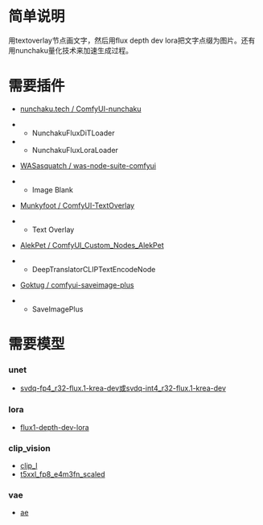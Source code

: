 # 简单说明

用textoverlay节点画文字，然后用flux depth dev lora把文字点缀为图片。还有用nunchaku量化技术来加速生成过程。

# 需要插件

- [nunchaku.tech / ComfyUI-nunchaku](https://github.com/nunchaku-tech/ComfyUI-nunchaku)
- - NunchakuFluxDiTLoader
- - NunchakuFluxLoraLoader

- [WASasquatch / was-node-suite-comfyui](https://github.com/WASasquatch/was-node-suite-comfyui)
- - Image Blank

- [Munkyfoot / ComfyUI-TextOverlay](https://github.com/Munkyfoot/ComfyUI-TextOverlay)
- - Text Overlay

- [AlekPet / ComfyUI_Custom_Nodes_AlekPet](https://github.com/AlekPet/ComfyUI_Custom_Nodes_AlekPet)
- - DeepTranslatorCLIPTextEncodeNode

- [Goktug / comfyui-saveimage-plus](https://github.com/Goktug/comfyui-saveimage-plus)
- - SaveImagePlus

# 需要模型

### unet
- [svdq-fp4_r32-flux.1-krea-dev或svdq-int4_r32-flux.1-krea-dev](https://huggingface.co/nunchaku-tech/nunchaku-flux.1-krea-dev/tree/main)

### lora
- [flux1-depth-dev-lora](https://huggingface.co/black-forest-labs/FLUX.1-Depth-dev-lora/tree/main)

### clip_vision
- [clip_l](https://huggingface.co/comfyanonymous/flux_text_encoders/blob/main/clip_l.safetensors)
- [t5xxl_fp8_e4m3fn_scaled](https://huggingface.co/comfyanonymous/flux_text_encoders/blob/main/t5xxl_fp8_e4m3fn_scaled.safetensors)

### vae
- [ae](https://huggingface.co/Comfy-Org/Lumina_Image_2.0_Repackaged/blob/main/split_files/vae/ae.safetensors)